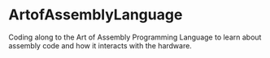 # ArtofAssemblyLanguage

Coding along to the Art of Assembly Programming Language to learn about assembly code and how it interacts with the hardware. 
